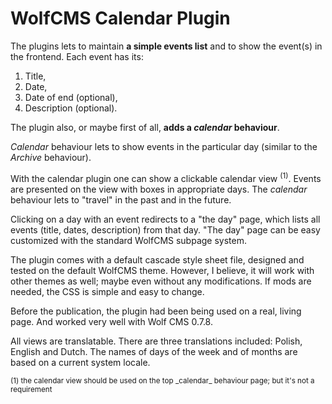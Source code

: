 <h1>WolfCMS Calendar Plugin</h1>
<p>The plugins lets to maintain <b>a simple events list</b> and to show the event(s) in the frontend. Each event has its:<br>
<ol>
<li>Title,</li>
<li>Date,</li>
<li>Date of end (optional),</li>
<li>Description (optional).</li>
</ol>
</p>

<p>The plugin also, or maybe first of all, <b>adds a <i>calendar</i> behaviour</b>.</p>

<p><i>Calendar</i> behaviour lets to show events in the particular day (similar to the <i>Archive</i> behaviour).</p>

<p>With the calendar plugin one can show a clickable calendar view <sup>(1)</sup>. Events are presented on the view with boxes in appropriate days. The <i>calendar</i> behaviour lets to "travel" in the past and in the future.</p>

<p>Clicking on a day with an event redirects to a "the day" page, which lists all events (title, dates, description) from that day. "The day" page can be easy customized with the standard WolfCMS subpage system.</p>

<p>The plugin comes with a default cascade style sheet file, designed and tested on the default WolfCMS theme. However, I believe, it will work with other themes as well; maybe even without any modifications. If mods are needed, the CSS is simple and easy to change.</p>

<p>Before the publication, the plugin had been being used on a real, living page. And worked very well with Wolf CMS 0.7.8.</p>

<p>All views are translatable. There are three translations included: Polish, English and Dutch. The names of days of the week and of months are based on a current system locale.</p>

<p><sup>(1) the calendar view should be used on the top _calendar_ behaviour page; but it's not a requirement</sup></p>